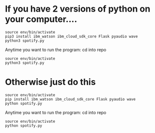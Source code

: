 # If you have 2 versions of python on your computer....

~~~
source env/bin/activate
pip3 install ibm_watson ibm_cloud_sdk_core Flask pyaudio wave 
python3 spotify.py
~~~
Anytime you want to run the program:
cd into repo
~~~
source env/bin/activate
python3 spotify.py
~~~




# Otherwise just do this
~~~
source env/bin/activate
pip install ibm_watson ibm_cloud_sdk_core Flask pyaudio wave 
python spotify.py
~~~
Anytime you want to run the program:
cd into repo
~~~
source env/bin/activate
python spotify.py
~~~

